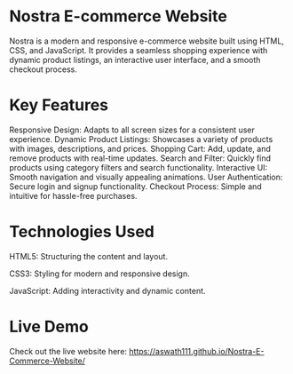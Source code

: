 # Nostra E-commerce Website 
Nostra is a modern and responsive e-commerce website built using HTML, CSS, and JavaScript. It provides a seamless shopping experience with dynamic product listings, an interactive user interface, and a smooth checkout process.

# Key Features 
Responsive Design: Adapts to all screen sizes for a consistent user experience.
Dynamic Product Listings: Showcases a variety of products with images, descriptions, and prices.
Shopping Cart: Add, update, and remove products with real-time updates.
Search and Filter: Quickly find products using category filters and search functionality.
Interactive UI: Smooth navigation and visually appealing animations.
User Authentication: Secure login and signup functionality.
Checkout Process: Simple and intuitive for hassle-free purchases.

# Technologies Used 
HTML5: Structuring the content and layout.

CSS3: Styling for modern and responsive design.

JavaScript: Adding interactivity and dynamic content.


 # Live Demo
Check out the live website here: https://aswath111.github.io/Nostra-E-Commerce-Website/
